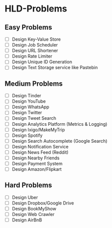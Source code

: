 # HLD-Problems
## Easy Problems
- [ ] Design Key-Value Store
- [ ] Design Job Scheduler
- [ ] Design URL Shortener
- [ ] Design Rate Limiter
- [ ] Design Unique ID Generation
- [ ] Design Text Storage service like Pastebin
## Medium Problems
- [ ] Design Tinder
- [ ] Design YouTube
- [ ] Design WhatsApp
- [ ] Design Twitter
- [ ] Design Tweet Search
- [ ] Design Analytics Platform (Metrics & Logging)
- [ ] Design Ixigo/MakeMyTrip
- [ ] Design Spotify
- [ ] Design Search Autocomplete (Google Search)
- [ ] Design Notification Service
- [ ] Design News Feed (Reddit)
- [ ] Design Nearby Friends
- [ ] Design Payment System
- [ ] Design Amazon/Flipkart
## Hard Problems
- [ ] Design Uber
- [ ] Design Dropbox/Google Drive
- [ ] Design BookMyShow
- [ ] Design Web Crawler
- [ ] Design AirBnB